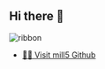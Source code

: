 ## Hi there 👋
![ribbon](C:\Users\sympa\Downloads.Banner-removebg-preview)


- [🙋‍♂️ Visit mill5 Github](https://github.com/onealog)

